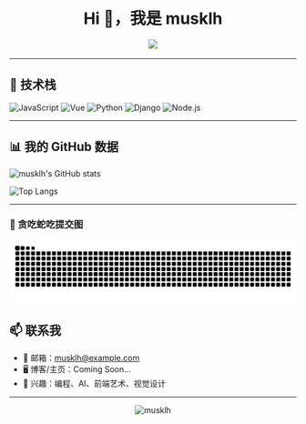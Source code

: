 <h1 align="center">Hi 👋，我是 musklh</h1>

<p align="center">
  <img src="https://readme-typing-svg.demolab.com?font=Fira+Code&pause=1000&color=38BDF8&center=true&vCenter=true&width=435&lines=Welcome+to+my+GitHub+profile!;I+love+coding+and+sharing+ideas.">
</p>

---

## 🧰 技术栈

![JavaScript](https://img.shields.io/badge/-JavaScript-F7DF1E?logo=javascript&logoColor=000)
![Vue](https://img.shields.io/badge/-Vue.js-4FC08D?logo=vue.js&logoColor=fff)
![Python](https://img.shields.io/badge/-Python-3776AB?logo=python&logoColor=fff)
![Django](https://img.shields.io/badge/-Django-092E20?logo=django&logoColor=fff)
![Node.js](https://img.shields.io/badge/-Node.js-339933?logo=node.js&logoColor=fff)

---

## 📊 我的 GitHub 数据

![musklh's GitHub stats](https://github-readme-stats.vercel.app/api?username=musklh&show_icons=true&theme=default)


![Top Langs](https://github-readme-stats.vercel.app/api/top-langs/?username=musklh&layout=compact&theme=default)

---

### 🐍 贪吃蛇吃提交图

![贪吃蛇](https://github.com/musklh/musklh/blob/output/github-contribution-grid-snake.svg)

## 📫 联系我

- 📧 邮箱：musklh@example.com  
- 🖥️ 博客/主页：Coming Soon...
- 🧭 兴趣：编程、AI、前端艺术、视觉设计

---

<p align="center">
  <img src="https://komarev.com/ghpvc/?username=musklh&label=Profile+Views&color=blue&style=flat" alt="musklh" />
</p>
